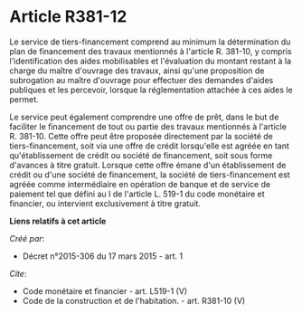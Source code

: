 # Article R381-12

Le service de tiers-financement comprend au minimum la détermination du plan de financement des travaux mentionnés à
l'article R. 381-10, y compris l'identification des aides mobilisables et l'évaluation du montant restant à la charge du
maître d'ouvrage des travaux, ainsi qu'une proposition de subrogation au maître d'ouvrage pour effectuer des demandes d'aides
publiques et les percevoir, lorsque la réglementation attachée à ces aides le permet. 

Le service peut également comprendre une offre de prêt, dans le but de faciliter le financement de tout ou partie des travaux
mentionnés à l'article R. 381-10. Cette offre peut être proposée directement par la société de tiers-financement, soit via
une offre de crédit lorsqu'elle est agréée en tant qu'établissement de crédit ou société de financement, soit sous forme
d'avances à titre gratuit. Lorsque cette offre émane d'un établissement de crédit ou d'une société de financement, la société
de tiers-financement est agréée comme intermédiaire en opération de banque et de service de paiement tel que défini au I de
l'article L. 519-1 du code monétaire et financier, ou intervient exclusivement à titre gratuit.

**Liens relatifs à cet article**

_Créé par_:

  - Décret n°2015-306 du 17 mars 2015 - art. 1

_Cite_:

  - Code monétaire et financier - art. L519-1 (V)
  - Code de la construction et de l'habitation. - art. R381-10 (V)
